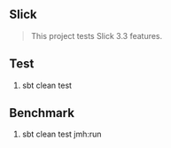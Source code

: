 Slick
-----
>This project tests Slick 3.3 features.

Test
----
1. sbt clean test

Benchmark
---------
1. sbt clean test jmh:run